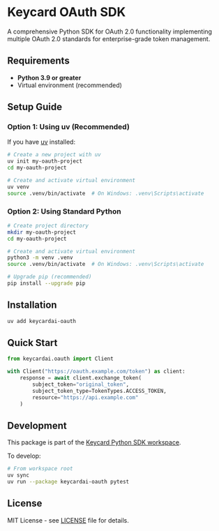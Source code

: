 # Keycard OAuth SDK

A comprehensive Python SDK for OAuth 2.0 functionality implementing multiple OAuth 2.0 standards for enterprise-grade token management.

## Requirements

- **Python 3.9 or greater**
- Virtual environment (recommended)

## Setup Guide

### Option 1: Using uv (Recommended)

If you have [uv](https://docs.astral.sh/uv/) installed:

```bash
# Create a new project with uv
uv init my-oauth-project
cd my-oauth-project

# Create and activate virtual environment
uv venv
source .venv/bin/activate  # On Windows: .venv\Scripts\activate
```

### Option 2: Using Standard Python

```bash
# Create project directory
mkdir my-oauth-project
cd my-oauth-project

# Create and activate virtual environment
python3 -m venv .venv
source .venv/bin/activate  # On Windows: .venv\Scripts\activate

# Upgrade pip (recommended)
pip install --upgrade pip
```

## Installation

```bash
uv add keycardai-oauth
```

## Quick Start

```python
from keycardai.oauth import Client

with Client("https://oauth.example.com/token") as client:
    response = await client.exchange_token(
        subject_token="original_token",
        subject_token_type=TokenTypes.ACCESS_TOKEN,
        resource="https://api.example.com"
    )

```

## Development

This package is part of the [Keycard Python SDK workspace](../../README.md). 

To develop:

```bash
# From workspace root
uv sync
uv run --package keycardai-oauth pytest
```

## License

MIT License - see [LICENSE](../../LICENSE) file for details.
